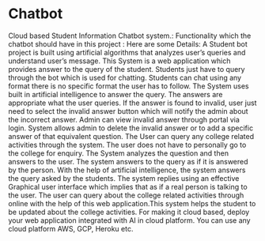 # Chatbot
Cloud based Student Information Chatbot system.: Functionality which the chatbot should have in this project : Here are some Details: A Student bot project is built using artificial algorithms that analyzes user’s queries and understand user’s message. This System is a web application which provides answer to the query of the student. Students just have to query through the bot which is used for chatting. Students can chat using any format there is no specific format the user has to follow. The System uses built in artificial intelligence to answer the query. The answers are appropriate what the user queries. If the answer is found to invalid, user just need to select the invalid answer button which will notify the admin about the incorrect answer. Admin can view invalid answer through portal via login. System allows admin to delete the invalid answer or to add a specific answer of that equivalent question. The User can query any college related activities through the system. The user does not have to personally go to the college for enquiry. The System analyzes the question and then answers to the user. The system answers to the query as if it is answered by the person. With the help of artificial intelligence, the system answers the query asked by the students. The system replies using an effective Graphical user interface which implies that as if a real person is talking to the user. The user can query about the college related activities through online with the help of this web application.This system helps the student to be updated about the college activities. For making it cloud based, deploy your web application integrated with AI in cloud platform. You can use any cloud platform AWS, GCP, Heroku etc.
